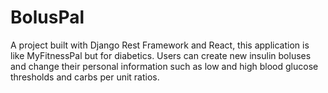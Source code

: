 # BolusPal

A project built with Django Rest Framework and React, this application is like MyFitnessPal but for diabetics. Users can create new insulin boluses and change their personal information such as low and high blood glucose thresholds and carbs per unit ratios.

